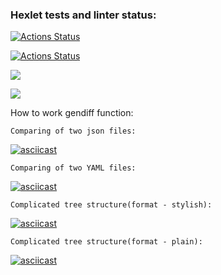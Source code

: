 ### Hexlet tests and linter status:
[![Actions Status](https://github.com/NNbaur/python-project-lvl2/workflows/hexlet-check/badge.svg)](https://github.com/NNbaur/python-project-lvl2/actions)

[![Actions Status](https://github.com/NNbaur/python-project-lvl2/actions/workflows/GithubActions1.yml/badge.svg)](https://github.com/NNbaur/python-project-lvl2/actions)

<a href="https://codeclimate.com/github/NNbaur/python-project-lvl2/maintainability"><img src="https://api.codeclimate.com/v1/badges/a99a88d28ad37a79dbf6/maintainability" /></a>

<a href="https://codeclimate.com/github/NNbaur/python-project-lvl2/test_coverage"><img src="https://api.codeclimate.com/v1/badges/fd01772ef88bb39aa186/test_coverage" /></a>

How to work gendiff function:

    Comparing of two json files:
[![asciicast](https://asciinema.org/a/488465.svg)](https://asciinema.org/a/488465)

    Comparing of two YAML files:
[![asciicast](https://asciinema.org/a/489649.svg)](https://asciinema.org/a/489649)

    Complicated tree structure(format - stylish):
[![asciicast](https://asciinema.org/a/502483.svg)](https://asciinema.org/a/502483)

    Complicated tree structure(format - plain):
[![asciicast](https://asciinema.org/a/502486.svg)](https://asciinema.org/a/502486)



